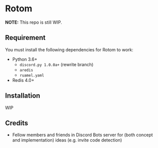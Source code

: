 # Rotom

**NOTE:** This repo is still WIP.

## Requirement

You must install the following dependencies for Rotom to work:

- Python 3.6+
  - `discord.py 1.0.0a+` (rewrite branch)
  - `aredis`
  - `ruamel.yaml`
- Redis 4.0+

## Installation

WIP

## Credits

- Fellow members and friends in Discord Bots server for (both concept and implementation) ideas (e.g. invite code detection)
